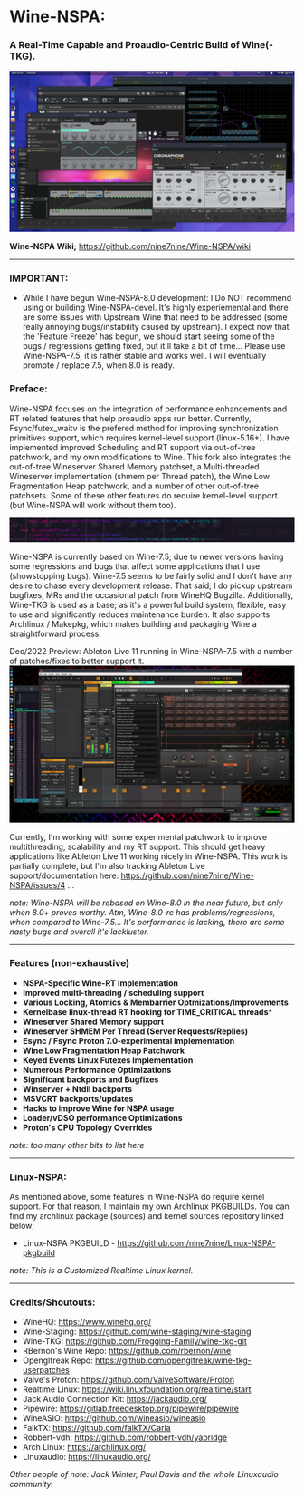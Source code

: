 # Wine-NSPA:
### A Real-Time Capable and Proaudio-Centric Build of Wine(-TKG).

![My Image](/examples/images/Wine-NSPA_desktop.png)

__Wine-NSPA Wiki;__ https://github.com/nine7nine/Wine-NSPA/wiki
_________________________

### IMPORTANT:

 - While I have begun Wine-NSPA-8.0 development: I Do NOT recommend using or building Wine-NSPA-devel. It's highly experiemental and there are some issues with Upstream Wine that need to be addressed (some really annoying bugs/instability caused by upstream). I expect now that the 'Feature Freeze' has begun, we should start seeing some of the bugs / regressions getting fixed, but it'll take a bit of time... Please use Wine-NSPA-7.5, it is rather stable and works well. I will eventually promote / replace 7.5, when 8.0 is ready.

### Preface:

Wine-NSPA focuses on the integration of performance enhancements and RT related features that help proaudio apps run better. Currently, Fsync/futex_waitv is the prefered method for improving synchronization primitives support, which requires kernel-level support (linux-5.16+). I have implemented improved Scheduling and RT support via out-of-tree patchwork, and my own modifications to Wine. This fork also integrates the out-of-tree Wineserver Shared Memory patchset, a Multi-threaded Wineserver implementation (shmem per Thread patch), the Wine Low Fragmentation Heap patchwork, and a number of other out-of-tree patchsets. Some of these other features do require kernel-level support. (but Wine-NSPA will work without them too).

![](https://github.com/nine7nine/Wine-NSPA/blob/main/examples/images/terminal-banner.png)

Wine-NSPA is currently based on Wine-7.5; due to newer versions having some regressions and bugs that affect some applications that I use (showstopping bugs). Wine-7.5 seems to be fairly solid and I don't have any desire to chase every development release. That said; I do pickup upstream bugfixes, MRs and the occasional patch from WineHQ Bugzilla. Additionally, Wine-TKG is used as a base; as it's a powerful build system, flexible, easy to use and significantly reduces maintenance burden. It also supports Archlinux / Makepkg, which makes building and packaging Wine a straightforward process.

Dec/2022 Preview: Ableton Live 11 running in Wine-NSPA-7.5 with a number of patches/fixes to better support it.
![](https://github.com/nine7nine/Wine-NSPA/blob/main/examples/images/Live11.png)

Currently, I'm working with some experimental patchwork to improve multithreading, scalability and my RT support. This should get heavy applications like Ableton Live 11 working nicely in Wine-NSPA. This work is partially complete, but I'm also tracking Ableton Live support/documentation here: https://github.com/nine7nine/Wine-NSPA/issues/4 ...

*note: Wine-NSPA will be rebased on Wine-8.0 in the near future, but only when 8.0+ proves worthy. Atm, Wine-8.0-rc has problems/regressions, when compared to Wine-7.5... It's performance is lacking, there are some nasty bugs and overall it's lackluster.*

_________________________

### Features (non-exhaustive)

* **NSPA-Specific Wine-RT Implementation**
* **Improved multi-threading / scheduling support**
* **Various Locking, Atomics & Membarrier Optmizations/Improvements**
* **Kernelbase linux-thread RT hooking for TIME_CRITICAL threads*** 
* **Wineserver Shared Memory support**
* **Wineserver SHMEM Per Thread (Server Requests/Replies)**
* **Esync / Fsync Proton 7.0-experimental implementation**
* **Wine Low Fragmentation Heap Patchwork**
* **Keyed Events Linux Futexes Implementation**
* **Numerous Performance Optimizations**
* **Significant backports and Bugfixes**
* **Winserver + Ntdll backports**
* **MSVCRT backports/updates**
* **Hacks to improve Wine for NSPA usage**
* **Loader/vDSO performance Optimizations**
* **Proton's CPU Topology Overrides**

*note: too many other bits to list here*
_________________________

### Linux-NSPA:

As mentioned above, some features in Wine-NSPA do require kernel support. For that reason, I maintain my own Archlinux 
PKGBUILDs. You can find my archlinux package (sources) and kernel sources repository linked below;

* Linux-NSPA PKGBUILD - https://github.com/nine7nine/Linux-NSPA-pkgbuild

_note: This is a Customized Realtime Linux kernel._
_________________________

### Credits/Shoutouts:

* WineHQ: https://www.winehq.org/
* Wine-Staging: https://github.com/wine-staging/wine-staging
* Wine-TKG: https://github.com/Frogging-Family/wine-tkg-git
* RBernon's Wine Repo: https://github.com/rbernon/wine
* Openglfreak Repo: https://github.com/openglfreak/wine-tkg-userpatches
* Valve's Proton: https://github.com/ValveSoftware/Proton
* Realtime Linux: https://wiki.linuxfoundation.org/realtime/start
* Jack Audio Connection Kit: https://jackaudio.org/
* Pipewire: https://gitlab.freedesktop.org/pipewire/pipewire
* WineASIO: https://github.com/wineasio/wineasio
* FalkTX: https://github.com/falkTX/Carla
* Robbert-vdh: https://github.com/robbert-vdh/yabridge
* Arch Linux: https://archlinux.org/
* Linuxaudio: https://linuxaudio.org/

_Other people of note: Jack Winter, Paul Davis and the whole Linuxaudio community._

